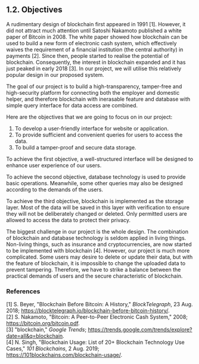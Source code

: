 ## 1.2. Objectives

A rudimentary design of blockchain first appeared in 1991 [1].
However, it did not attract much attention until Satoshi Nakamoto published a white paper of Bitcoin in 2008.
The white paper showed how blockchain can be used to build a new form of electronic cash system, which effectively waives the requirement of a financial institution (the central authority) in payments [2].
Since then, people started to realise the potential of blockchain.
Consequently, the interest in blockchain expanded and it has just peaked in early 2018 [3].
In our project, we will utilise this relatively popular design in our proposed system.

The goal of our project is to build a high-transparency, tamper-free and high-security platform for connecting both the employer and domestic helper, and therefore blockchain with inerasable feature and database with simple query interface for data access are combined.

Here are the objectives that we are going to focus on in our project:
1. To develop a user-friendly interface for website or application.
2. To provide sufficient and convenient queries for users to access the data.
3. To build a tamper-proof and secure data storage.

To achieve the first objective, a well-structured interface will be designed to enhance user experience of our users.

To achieve the second objective, database technology is used to provide basic operations.
Meanwhile, some other queries may also be designed according to the demands of the users.

To achieve the third objective, blockchain is implemented as the storage layer.
Most of the data will be saved in this layer with verification to ensure they will not be deliberately changed or deleted.
Only permitted users are allowed to access the data to protect their privacy.

The biggest challenge in our project is the whole design.
The combination of blockchain and database technology is seldom applied in living things.
Non-living things, such as insurance and cryptocurrencies, are now started to be implemented with blockchain [4].
However, our project is much more complicated.
Some users may desire to delete or update their data, but with the feature of blockchain, it is impossible to change the uploaded data to prevent tampering.
Therefore, we have to strike a balance between the practical demands of users and the secure characteristic of blockchain.

<!-- A system to cope with the requirement will be composed of:
- Front end (this part implements a user-friendly interface for the end users, including employers and domestic helpers)
- Back end (which includes administration of database, implementation of blockchain, etc.) (?)

A serious challenge of this project is that it touches real-world problems.
The project should take the complexity of a person into consideration.
How should contracts be handled?
What should be our privacy policy?
With limited time to develop the system, it may not be in full compliance with the law.
We should be prepared to make adjustments to better comply with the law. -->

### References

<!-- A template for the IEEE reference style (October 2016) according to <https://www.cse.ust.hk/ct/fyp/reports/content/ieee_style.html> and <https://ieeecs-media.computer.org/assets/pdf/2016CSStyleGuide.pdf>: <author names>, "<title>," <publication name (in italic type)>, <publisher name>, <date (e.g. 15 Mar. 2000)>, <page range>; <URL>. -->
[1] S. Beyer, "Blockchain Before Bitcoin: A History," *BlockTelegraph*, 23 Aug. 2018; <https://blocktelegraph.io/blockchain-before-bitcoin-history/>.\
[2] S. Nakamoto, "Bitcoin: A Peer-to-Peer Electronic Cash System," 2008; <https://bitcoin.org/bitcoin.pdf>.\
[3] "blockchain," *Google Trends*; <https://trends.google.com/trends/explore?date=all&q=blockchain>.\
[4] N. Singh, "Blockchain Usage: List of 20+ Blockchain Technology Use Cases," *101 Blockchains*, 2 Aug. 2019; <https://101blockchains.com/blockchain-usage/>.
